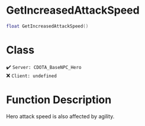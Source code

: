 # GetIncreasedAttackSpeed
```lua
float GetIncreasedAttackSpeed()
```
# Class
✔️ `Server: CDOTA_BaseNPC_Hero`  
❌ `Client: undefined`  

# Function Description
Hero attack speed is also affected by agility.
